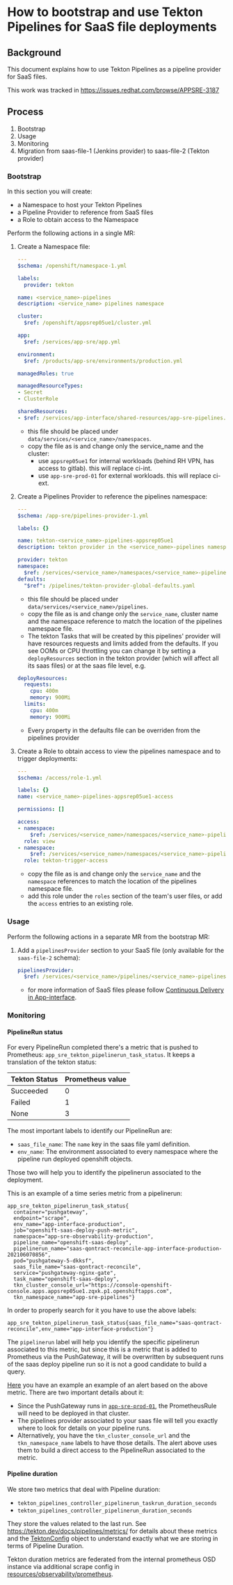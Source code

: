# How to bootstrap and use Tekton Pipelines for SaaS file deployments

## Background

This document explains how to use Tekton Pipelines as a pipeline provider for SaaS files.

This work was tracked in https://issues.redhat.com/browse/APPSRE-3187

## Process

1. Bootstrap
1. Usage
1. Monitoring
1. Migration from saas-file-1 (Jenkins provider) to saas-file-2 (Tekton provider)

### Bootstrap

In this section you will create:
- a Namespace to host your Tekton Pipelines
- a Pipeline Provider to reference from SaaS files
- a Role to obtain access to the Namespace

Perform the following actions in a single MR:

1. Create a Namespace file:

    ```yaml
    ---
    $schema: /openshift/namespace-1.yml

    labels:
      provider: tekton

    name: <service_name>-pipelines
    description: <service_name> pipelines namespace

    cluster:
      $ref: /openshift/appsrep05ue1/cluster.yml

    app:
      $ref: /services/app-sre/app.yml

    environment:
      $ref: /products/app-sre/environments/production.yml

    managedRoles: true

    managedResourceTypes:
    - Secret
    - ClusterRole

    sharedResources:
    - $ref: /services/app-interface/shared-resources/app-sre-pipelines.yml
    ```

    * this file should be placed under `data/services/<service_name>/namespaces`.
    * copy the file as is and change only the service_name and the cluster:
        * use `appsrep05ue1` for internal workloads (behind RH VPN, has access to gitlab). this will replace ci-int.
        * use `app-sre-prod-01` for external workloads. this will replace ci-ext.

2. Create a Pipelines Provider to reference the pipelines namespace:

    ```yaml
    ---
    $schema: /app-sre/pipelines-provider-1.yml

    labels: {}

    name: tekton-<service_name>-pipelines-appsrep05ue1
    description: tekton provider in the <service_name>-pipelines namespace in the appsrep05ue1 cluster

    provider: tekton
    namespace:
      $ref: /services/<service_name>/namespaces/<service_name>-pipelines.appsrep05ue1.yaml
    defaults:
      "$ref": /pipelines/tekton-provider-global-defaults.yaml
    ```

    * this file should be placed under `data/services/<service_name>/pipelines`.
    * copy the file as is and change only the `service_name`, cluster name and the namespace reference to match the location of the pipelines namespace file.
    * The tekton Tasks that will be created by this pipelines' provider will have resources requests and limits added from the defaults. If you see OOMs or CPU throttling you can change it by setting a `deployResources` section in the tekton provider (which will affect all its saas files) or at the saas file level, e.g.

    ```yaml
    deployResources:
      requests:
        cpu: 400m
        memory: 900Mi
      limits:
        cpu: 400m
        memory: 900Mi
    ```
    * Every property in the defaults file can be overriden from the pipelines provider

3. Create a Role to obtain access to view the pipelines namespace and to trigger deployments:

    ```yaml
    ---
    $schema: /access/role-1.yml

    labels: {}
    name: <service_name>-pipelines-appsrep05ue1-access

    permissions: []

    access:
    - namespace:
        $ref: /services/<service_name>/namespaces/<service_name>-pipelines.appsrep05ue1.yaml
      role: view
    - namespace:
        $ref: /services/<service_name>/namespaces/<service_name>-pipelines.appsrep05ue1.yaml
      role: tekton-trigger-access
    ```

    * copy the file as is and change only the `service_name` and the `namespace` references to match the location of the pipelines namespace file.
    * add this role under the `roles` section of the team's user files, or add the `access` entries to an existing role.


### Usage

Perform the following actions in a separate MR from the bootstrap MR:

1. Add a `pipelinesProvider` section to your SaaS file (only available for the `saas-file-2` schema):

    ```yaml
    pipelinesProvider:
      $ref: /services/<service_name>/pipelines/<service_name>-pipelines.appsrep05ue1.yaml
    ```

    * for more information of SaaS files please follow [Continuous Delivery in App-interface](https://gitlab.cee.redhat.com/service/app-interface/-/blob/master/docs/app-sre/continuous-delivery-in-app-interface.md).

### Monitoring

#### PipelineRun status

For every PipelineRun completed there's a metric that is pushed to Prometheus: `app_sre_tekton_pipelinerun_task_status`. It keeps a translation of the tekton status:

|Tekton Status|Prometheus value|
|-------------|----------------|
| Succeeded   | 0              |
| Failed      | 1              |
| None        | 3              |

The most important labels to identify our PipelineRun are:

* `saas_file_name`: The `name` key in the saas file yaml definition.
* `env_name`: The environment associated to every namespace where the pipeline run deployed openshift objects.

Those two will help you to identify the pipelinerun associated to the deployment.

This is an example of a time series metric from a pipelinerun:

```
app_sre_tekton_pipelinerun_task_status{
  container="pushgateway",
  endpoint="scrape",
  env_name="app-interface-production",
  job="openshift-saas-deploy-push-metric",
  namespace="app-sre-observability-production",
  pipeline_name="openshift-saas-deploy",
  pipelinerun_name="saas-qontract-reconcile-app-interface-production-202106070856",
  pod="pushgateway-5-dkksf",
  saas_file_name="saas-qontract-reconcile",
  service="pushgateway-nginx-gate",
  task_name="openshift-saas-deploy",
  tkn_cluster_console_url="https://console-openshift-console.apps.appsrep05ue1.zqxk.p1.openshiftapps.com",
  tkn_namespace_name="app-sre-pipelines"}
```

In order to properly search for it you have to use the above labels:

```
app_sre_tekton_pipelinerun_task_status{saas_file_name="saas-qontract-reconcile",env_name="app-interface-production"}
```

The `pipelinerun` label will help you identify the specific pipelinerun associated to this metric, but since this is a metric that is added to Prometheus via the PushGateway, it will be overwritten by subsequent runs of the saas deploy pipeline run so it is not a good candidate to build a query.

[Here](/resources/observability/prometheusrules/app-sre-openshift-saas-deployment-jobs.prometheusrules.yaml) you have an example an example of an alert based on the above metric. There are two important details about it:

* Since the PushGateway runs in [`app-sre-prod-01`](/data/openshift/app-sre-prod-01/cluster.yml), the PrometheusRule will need to be deployed in that cluster.
* The pipelines provider associated to your saas file will tell you exactly where to look for details on your pipeline runs.
* Alternatively, you have the `tkn_cluster_console_url` and the `tkn_namespace_name` labels to have those details. The alert above uses them to build a direct access to the PipelineRun associated to the metric.

#### Pipeline duration

We store two metrics that deal with Pipeline duration:

* `tekton_pipelines_controller_pipelinerun_taskrun_duration_seconds`
* `tekton_pipelines_controller_pipelinerun_duration_seconds`

They store the values related to the last run. See https://tekton.dev/docs/pipelines/metrics/ for details about these metrics and the [TektonConfig](/resources/tekton/config.tektonconfig.yaml) object to understand exactly what we are storing in terms of Pipeline Duration.

Tekton duration metrics are federated from the internal prometheus OSD instance via additional scrape config in [resources/observability/prometheus](/resources/observability/prometheus).
